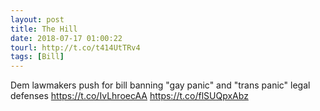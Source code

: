 ```yaml
---
layout: post
title: The Hill
date: 2018-07-17 01:00:22
tourl: http://t.co/t414UtTRv4
tags: [Bill]
---
```

Dem lawmakers push for bill banning "gay panic" and "trans panic" legal defenses https://t.co/IvLhroecAA https://t.co/flSUQpxAbz